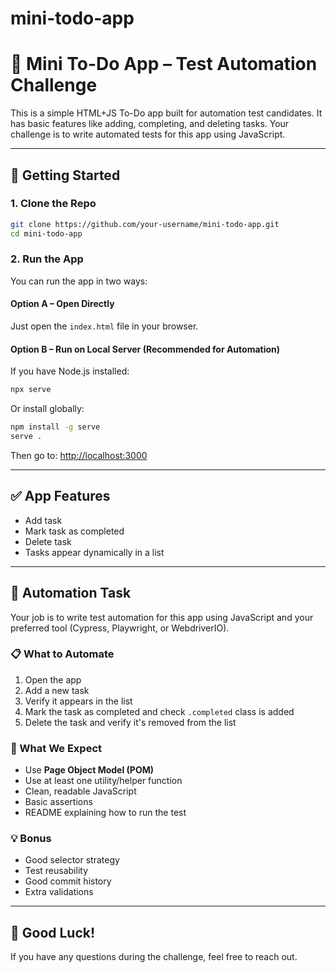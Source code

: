 # mini-todo-app


# 📝 Mini To-Do App – Test Automation Challenge

This is a simple HTML+JS To-Do app built for automation test candidates. It has basic features like adding, completing, and deleting tasks. Your challenge is to write automated tests for this app using JavaScript.

---

## 🚀 Getting Started

### 1. Clone the Repo

```bash
git clone https://github.com/your-username/mini-todo-app.git
cd mini-todo-app
```

### 2. Run the App

You can run the app in two ways:

#### Option A – Open Directly

Just open the `index.html` file in your browser.

#### Option B – Run on Local Server (Recommended for Automation)

If you have Node.js installed:

```bash
npx serve
```

Or install globally:

```bash
npm install -g serve
serve .
```

Then go to: [http://localhost:3000](http://localhost:3000)

---

## ✅ App Features

- Add task
- Mark task as completed
- Delete task
- Tasks appear dynamically in a list

---

## 🎯 Automation Task

Your job is to write test automation for this app using JavaScript and your preferred tool (Cypress, Playwright, or WebdriverIO).

### 📋 What to Automate

1. Open the app
2. Add a new task 
3. Verify it appears in the list
4. Mark the task as completed and check `.completed` class is added
5. Delete the task and verify it's removed from the list


### 🔨 What We Expect

- Use **Page Object Model (POM)**
- Use at least one utility/helper function
- Clean, readable JavaScript
- Basic assertions
- README explaining how to run the test

### 💡 Bonus

- Good selector strategy
- Test reusability
- Good commit history
- Extra validations

---

## 🙌 Good Luck!

If you have any questions during the challenge, feel free to reach out.
